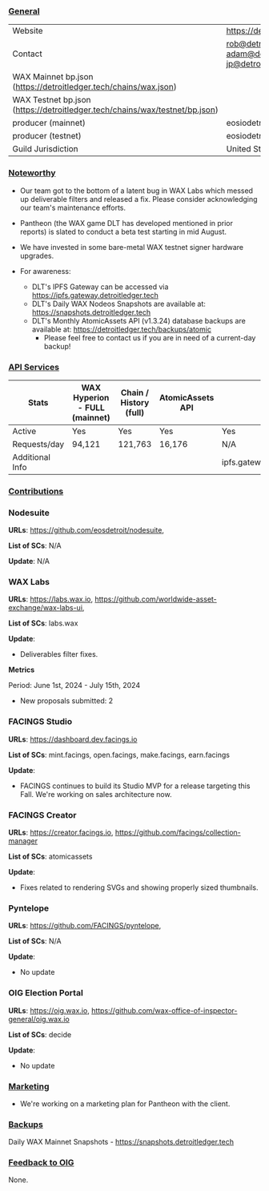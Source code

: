### <ins>General</ins>

|  |  |
| --- | --- |
| Website | https://detroitledger.tech/ |
| Contact | rob@detroitledger.tech, adam@detroitledger.tech, jp@detroitledger.tech |
| WAX Mainnet bp.json (https://detroitledger.tech/chains/wax.json) | |
| WAX Testnet bp.json (https://detroitledger.tech/chains/wax/testnet/bp.json) |  |
| producer (mainnet) | eosiodetroit |
| producer (testnet) | eosiodetroit |
| Guild Jurisdiction | United States |

### <ins>Noteworthy</ins>

* Our team got to the bottom of a latent bug in WAX Labs which messed up deliverable filters and released a fix. Please consider acknowledging our team's maintenance efforts.
* Pantheon (the WAX game DLT has developed mentioned in prior reports) is slated to conduct a beta test starting in mid August.
* We have invested in some bare-metal WAX testnet signer hardware upgrades.


* For awareness: 
    * DLT's IPFS Gateway can be accessed via https://ipfs.gateway.detroitledger.tech
    * DLT's Daily WAX Nodeos Snapshots are available at: https://snapshots.detroitledger.tech 
    * DLT's Monthly AtomicAssets API (v1.3.24) database backups are available at: https://detroitledger.tech/backups/atomic
        * Please feel free to contact us if you are in need of a current-day backup!



### <ins>API Services</ins>


| Stats |WAX Hyperion - FULL (mainnet)| Chain / History (full) | AtomicAssets API | IPFS |
|---------------------|----------------------------------|------------------------|-------------------|-----------------|
| Active|Yes|Yes|Yes|Yes| **
| Requests/day| 94,121 | 121,763 |16,176|N/A|
| Additional Info|| ||ipfs.gateway.detroitledger.tech


### <ins>Contributions</ins>

### Nodesuite

**URLs**: https://github.com/eosdetroit/nodesuite, 

**List of SCs**: N/A

**Update**: 
N/A

### WAX Labs

**URLs**: https://labs.wax.io, https://github.com/worldwide-asset-exchange/wax-labs-ui, 

**List of SCs**: labs.wax

**Update**: 
* Deliverables filter fixes.


**Metrics**

Period: June 1st, 2024 - July 15th, 2024

* New proposals submitted: 2

### FACINGS Studio

**URLs**: https://dashboard.dev.facings.io

**List of SCs**: mint.facings, open.facings, make.facings, earn.facings

**Update**: 
* FACINGS continues to build its Studio MVP for a release targeting this Fall. We're working on sales architecture now.

### FACINGS Creator

**URLs**: https://creator.facings.io, https://github.com/facings/collection-manager

**List of SCs**: atomicassets

**Update**: 
* Fixes related to rendering SVGs and showing properly sized thumbnails.

### Pyntelope

**URLs**: https://github.com/FACINGS/pyntelope, 

**List of SCs**: N/A

**Update**: 
* No update

### OIG Election Portal
**URLs**: https://oig.wax.io, https://github.com/wax-office-of-inspector-general/oig.wax.io

**List of SCs**: decide

**Update**: 
* No update

### <ins>Marketing</ins>
* We're working on a marketing plan for Pantheon with the client.

### <ins>Backups </ins>

Daily WAX Mainnet Snapshots - https://snapshots.detroitledger.tech


### <ins>Feedback to OIG</ins>

None.
